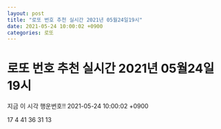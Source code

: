 ```yaml
---
layout: post
title: "로또 번호 추천 실시간 2021년 05월24일19시"
date: 2021-05-24 10:00:02 +0900
categories: 로또
---
```


# 로또 번호 추천 실시간 2021년 05월24일19시

지금 이 시각 행운번호!! 2021-05-24 10:00:02 +0900

 17  4  41  36  31  13 

